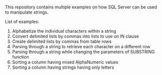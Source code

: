 This repository contains multiple examples on how SQL Server can be used to manipulate strings.

List of examples:

1) Alphabetize the individual characters within a string
2) Convert delimited lists by commas into lists to use on IN clause
3) Create delimited lists by commas from table rows
4) Parsing through a string to retrieve each character on a different row
5) Parsing through a string while changing the parameters of SUBSTRING function
6) Sorting a column having mixed AlphaNumeric values
7) Sorting a column having strings having only letters
